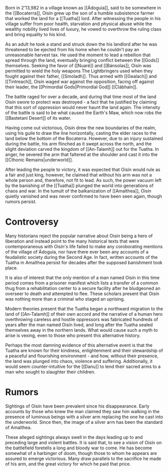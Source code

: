Born in 2'13,982 in a village known as [[Ádoguia]], said to be somewhere in the [[Bocaterra]], Oisín grew up the son of a humble subsistence farmer that worked the land for a [[Tuatha]] lord. After witnessing the people in his village suffer from poor health, starvation and physical abuse while the wealthy nobility lived lives of luxury, he vowed to overthrow the ruling class and bring equality to his kind.

As an adult he took a stand and struck down the his landlord after he was threatened to be ejected from his home when he couldn't pay an unreasonable harvest tax. He used the moment to lead a rebellion that spread through the land, eventually bringing conflict between the [[Gods]] themselves. Seeking the favor of [[Nuaré]] and [[Bánsolas]], Oisín was permitted to wield the holy weapons The Lightbringers used when they fought against their father, [[Smoladh]]. Thus armed with [[Gealach]] and [[Tintreach]], Oisín waged war against the opposition, facing off against their leader, the [[Primordial Gods|Primordial God]] [[Clábhaín]].

The battle raged for over a decade, and during that time most of the land Oisín swore to protect was destroyed - a fact that he justified by claiming that this sort of oppression would never haunt the land again. The intensity of the battle is said to be what caused the Earth's Maw, which now robs the [[Bastetani Desert]] of its water.

Having come out victorious, Oisín drew the new boundaries of the realm, using his guile to draw the line horizontally, casting the elder races to the land below the bottom of the Bocaterra. However, due to an injury sustained during the battle, his arm flinched as it swept across the north, and the slight deviation carved the kingdom of [[An-Talamh]] out for the Tuatha. In anger, he severed the arm that faltered at the shoulder and cast it into the [[Cthonic Remains|underworld]].

After leading the people to victory, it was expected that Oisín would rule as a fair and just king, however, he claimed that without his arm was not a whole person and, therefore, not fit to lead. As such, the power vacuum left by the banishing of the [[Tuatha]] plunged the world into generations of chaos and war. In the tumult of the balkanization of [[Amalthea]], Oisín quietly vanished and was never confirmed to have been seen again, though rumors persist.

# Controversy

Many historians reject the popular narrative about Oisín being a hero of liberation and instead point to the many historical texts that were contemporaneous with Oisín's life failed to make any coroborating mentions of the village of Ádoguia, nor have there ever been any accounts of a feudalistic society during the Second Age. In fact, written accounts of the Tuatha in Amalthea persist for decades after the supposed banishment took place.

It is also of interest that the only mention of a man named Oisín in this time period comes from a prisoner manifest which lists a transfer of a common thug from a rehabilitation center to a secure facility after he bludgeoned an overseer to death and attempted to flee. These scholars present that Oisín was nothing more than a criminal who staged an uprising. 

Modern theories present that the Tuatha began a northward migration to the land of [[An-Talamh]] of their own accord and the narrative of a human hero overthrowing careless and hostile oppressors was fabricated hundreds of years after the man named Oisín lived, and long after the Tuatha sealed themselves away in the northern lands. What would cause such a myth to arise is vexing, even to those who present this alternative history.

Perhaps the most damning evidence of this alternative event is that the Tuatha are known for their kindness, enlightenment and their stewardship of a peaceful and flourishing environment - and how, without their presence, the land was plunged into chaos, violence and suffering. Additionally, it would seem counter-intuitive for the [[Danu]] to lend their sacred arms to a man who sought to slaughter their children.

# Rumors

Sightings of Oisín have been prevalent since his disappearance. Early accounts by those who knew the man claimed they saw him walking in the presence of luminous beings with a silver arm replacing the one he cast into the underworld. Since then, the image of a silver arm has been the standard of Amalthea.

These alleged sightings always swell in the days leading up to and preceding large and violent battles. It is said that, to see a vision of Oisín on the battlefield foretells a long and bloody war to come. He has become somewhat of a harbinger of doom, though those to whom he appears are assured to emerge victorious. Many draw parallels to the sacrifice he made of his arm, and the great victory for which he paid that price.